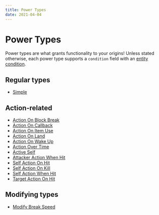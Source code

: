 ```yaml
---
title: Power Types
date: 2021-04-04
---
```

# Power Types

Power types are what grants functionality to your origins!
Unless stated otherwise, each power type supports a `condition` field with an [entity condition](entity_conditions).

## Regular types

* [Simple](simple)

## Action-related

* [Action On Block Break](action_on_block_break)
* [Action On Callback](action_on_callback)
* [Action On Item Use](action_on_item_use)
* [Action On Land](action_on_land)
* [Action On Wake Up](action_on_wake_up)
* [Action Over Time](action_over_time)
* [Active Self](active_self)
* [Attacker Action When Hit](attacker_action_when_hit)
* [Self Action On Hit](self_action_on_hit)
* [Self Action On Kill](self_action_on_kill)
* [Self Action When Hit](self_action_when_hit)
* [Target Action On Hit](target_action_on_hit)

## Modifying types

* [Modify Break Speed](modify_break_speed)
